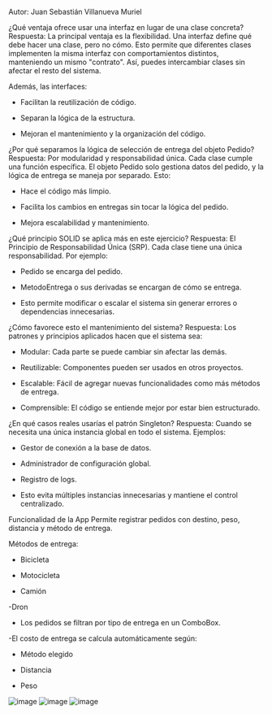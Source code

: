 Autor: Juan Sebastián Villanueva Muriel

¿Qué ventaja ofrece usar una interfaz en lugar de una clase concreta?
Respuesta:
La principal ventaja es la flexibilidad.
Una interfaz define qué debe hacer una clase, pero no cómo. Esto permite que diferentes clases implementen la misma interfaz con comportamientos distintos, manteniendo un mismo "contrato". Así, puedes intercambiar clases sin afectar el resto del sistema.

Además, las interfaces:

- Facilitan la reutilización de código.

- Separan la lógica de la estructura.

- Mejoran el mantenimiento y la organización del código.

¿Por qué separamos la lógica de selección de entrega del objeto Pedido?
Respuesta:
Por modularidad y responsabilidad única.
Cada clase cumple una función específica. El objeto Pedido solo gestiona datos del pedido, y la lógica de entrega se maneja por separado. Esto:

- Hace el código más limpio.

- Facilita los cambios en entregas sin tocar la lógica del pedido.

- Mejora escalabilidad y mantenimiento.

¿Qué principio SOLID se aplica más en este ejercicio?
Respuesta:
El Principio de Responsabilidad Única (SRP).
Cada clase tiene una única responsabilidad. Por ejemplo:

- Pedido se encarga del pedido.

- MetodoEntrega o sus derivadas se encargan de cómo se entrega.

- Esto permite modificar o escalar el sistema sin generar errores o dependencias innecesarias.


¿Cómo favorece esto el mantenimiento del sistema?
Respuesta:
Los patrones y principios aplicados hacen que el sistema sea:

- Modular: Cada parte se puede cambiar sin afectar las demás.

- Reutilizable: Componentes pueden ser usados en otros proyectos.

- Escalable: Fácil de agregar nuevas funcionalidades como más métodos de entrega.

- Comprensible: El código se entiende mejor por estar bien estructurado.

¿En qué casos reales usarías el patrón Singleton?
Respuesta:
Cuando se necesita una única instancia global en todo el sistema.
Ejemplos:

- Gestor de conexión a la base de datos.

- Administrador de configuración global.

- Registro de logs.

- Esto evita múltiples instancias innecesarias y mantiene el control centralizado.


 Funcionalidad de la App
 Permite registrar pedidos con destino, peso, distancia y método de entrega.

 Métodos de entrega:

- Bicicleta

- Motocicleta

- Camión

-Dron

- Los pedidos se filtran por tipo de entrega en un ComboBox.

 -El costo de entrega se calcula automáticamente según:

- Método elegido

- Distancia

- Peso

![image](https://github.com/user-attachments/assets/db210a1f-6815-4418-8759-82d89ecca26e)
![image](https://github.com/user-attachments/assets/5aa2ab45-a36d-4cf4-ac79-26e49d273ac0)
![image](https://github.com/user-attachments/assets/971a21e3-3680-4b35-90a1-7139a67e6118)



